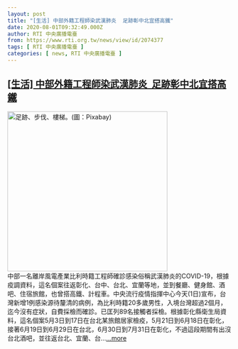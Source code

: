 ```yaml
---
layout: post
title: "[生活] 中部外籍工程師染武漢肺炎  足跡彰中北宜搭高鐵"
date: 2020-08-01T09:32:49.000Z
author: RTI 中央廣播電臺
from: https://www.rti.org.tw/news/view/id/2074377
tags: [ RTI 中央廣播電臺 ]
categories: [ news, RTI 中央廣播電臺 ]
---
```

<!--1596274369000-->
[[生活] 中部外籍工程師染武漢肺炎  足跡彰中北宜搭高鐵](https://www.rti.org.tw/news/view/id/2074377)
------

<div>
<img src="https://static.rti.org.tw/assets/thumbnails/2020/08/01/14f8c2875b1cfd9bd92917c11cefda68.png" width="360" alt="足跡、步伐、樓梯。(圖：Pixabay)" title="足跡、步伐、樓梯。(圖：Pixabay)"><br>中部一名離岸風電產業比利時籍工程師確診感染俗稱武漢肺炎的COVID-19，根據疫調資料，這名個案往返彰化、台中、台北、宜蘭等地，並到餐廳、健身館、酒吧、住宿旅館，也曾搭高鐵、計程車。中央流行疫情指揮中心今天(1日)宣布，台灣新增1例感染源待釐清的病例，為比利時籍20多歲男性，入境台灣超過2個月，迄今沒有症狀，自費採檢而確診。已匡列89名接觸者採檢。根據彰化縣衛生局資料，這名個案5月3日到17日在台北某旅館居家檢疫，5月21日到6月18日在彰化，接著6月19日到6月29日在台北，6月30日到7月31日在彰化，不過這段期間有出沒台北酒吧，並往返台北、宜蘭、台...<a target="_blank" href="https://www.rti.org.tw/news/view/id/2074377">...more</a>
</div>
